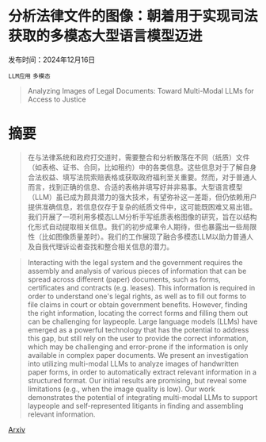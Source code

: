 # 分析法律文件的图像：朝着用于实现司法获取的多模态大型语言模型迈进

发布时间：2024年12月16日

`LLM应用` `多模态`

> Analyzing Images of Legal Documents: Toward Multi-Modal LLMs for Access to Justice

# 摘要

> 在与法律系统和政府打交道时，需要整合和分析散落在不同（纸质）文件（如表格、证书、合同，比如租约）中的各类信息。这些信息对于了解自身合法权益、填写法院索赔表格或获取政府福利至关重要。然而，对于普通人而言，找到正确的信息、合适的表格并填写好并非易事。大型语言模型（LLM）虽已成为颇具潜力的强大技术，有望弥补这一差距，但仍依赖用户提供准确信息，若信息仅存于复杂的纸质文件中，这可能既困难又易出错。我们开展了一项利用多模态LLM分析手写纸质表格图像的研究，旨在以结构化形式自动提取相关信息。我们的初步成果令人期待，但也暴露出一些局限性（比如图像质量差时）。我们的工作展现了融合多模态LLM以助力普通人及自我代理诉讼者查找和整合相关信息的潜力。

> Interacting with the legal system and the government requires the assembly and analysis of various pieces of information that can be spread across different (paper) documents, such as forms, certificates and contracts (e.g. leases). This information is required in order to understand one's legal rights, as well as to fill out forms to file claims in court or obtain government benefits. However, finding the right information, locating the correct forms and filling them out can be challenging for laypeople. Large language models (LLMs) have emerged as a powerful technology that has the potential to address this gap, but still rely on the user to provide the correct information, which may be challenging and error-prone if the information is only available in complex paper documents. We present an investigation into utilizing multi-modal LLMs to analyze images of handwritten paper forms, in order to automatically extract relevant information in a structured format. Our initial results are promising, but reveal some limitations (e.g., when the image quality is low). Our work demonstrates the potential of integrating multi-modal LLMs to support laypeople and self-represented litigants in finding and assembling relevant information.

[Arxiv](https://arxiv.org/abs/2412.15260)